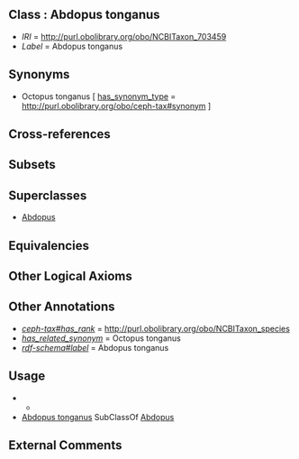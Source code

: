 
## Class : Abdopus tonganus

 * *IRI* = http://purl.obolibrary.org/obo/NCBITaxon_703459
 * *Label* = Abdopus tonganus

## Synonyms

 * Octopus tonganus [ [has_synonym_type](../../pe/oboInOwl#hasSynonymType.md) = http://purl.obolibrary.org/obo/ceph-tax#synonym ]

## Cross-references


## Subsets


## Superclasses

 * [Abdopus](../../NCBITaxon/29/NCBITaxon_515829.md)

## Equivalencies


## Other Logical Axioms


## Other Annotations

 * *[ceph-tax#has_rank](../../ceph-tax#has/nk/ceph-tax#has_rank.md)* = http://purl.obolibrary.org/obo/NCBITaxon_species
 * *[has_related_synonym](../../ym/oboInOwl#hasRelatedSynonym.md)* = Octopus tonganus
 * *[rdf-schema#label](../../el/rdf-schema#label.md)* = Abdopus tonganus

## Usage

 * -
 * [Abdopus tonganus](../../NCBITaxon/59/NCBITaxon_703459.md) SubClassOf [Abdopus](../../NCBITaxon/29/NCBITaxon_515829.md)

## External Comments

